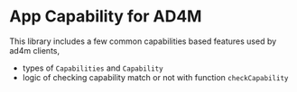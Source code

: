 # App Capability for AD4M

This library includes a few common capabilities based features used by ad4m clients,

* types of `Capabilities` and `Capability`
* logic of checking capability match or not with function `checkCapability`